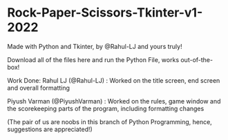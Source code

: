 # Rock-Paper-Scissors-Tkinter-v1-2022
Made with Python and Tkinter, by @Rahul-LJ and yours truly!

Download all of the files here and run the Python File, works out-of-the-box!

Work Done:
Rahul LJ (@Rahul-LJ) :
Worked on the title screen, end screen and overall formatting

Piyush Varman (@PiyushVarman) :
Worked on the rules, game window and the scorekeeping parts of the program, including formatting changes

(The pair of us are noobs in this branch of Python Programming, hence, suggestions are appreciated!)
